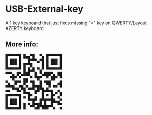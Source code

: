 # USB-External-key
A 1 key keyboard that just fixes missing "&lt;" key on QWERTY/Layout AZERTY keyboard
## More info:
```
█▀▀▀▀▀█ █▄▄▀█  ▀▄ █▀▀▀▀▀█
█ ███ █   █▀▀▀▄▀█ █ ███ █
█ ▀▀▀ █ █▀▀█    █ █ ▀▀▀ █
▀▀▀▀▀▀▀ █ █▄█ ▀▄▀ ▀▀▀▀▀▀▀
▀▀▀▄ █▀▄███  █ ▀▄███▀▄ ██
  ▀█▀ ▀ ▄▄ ▀ ▀█▀  ▀ ██▀ ▀
▀▄  █▀▀ █▀ ▀█  █ ▀██   ▄█
▀▀▀█▄▄▀█▄▀▄▄█▀██▄ ▄▀ ▀▀ ▀
▀▀   ▀▀ █▄▄  █▀ █▀▀▀█ ▄▀▄
█▀▀▀▀▀█ ▄ █▀ ▄  █ ▀ █▀ ▄▀
█ ███ █   ▀▀█▀ █▀█▀▀██▄▄▀
█ ▀▀▀ █ █ ▀▄█▀██▄█▄▄█  ▀▀
▀▀▀▀▀▀▀ ▀    ▀▀ ▀▀▀  ▀  ▀
```
